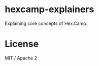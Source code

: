 hexcamp-explainers
==================

Explaining core concepts of Hex.Camp.

# License

MIT / Apache 2
